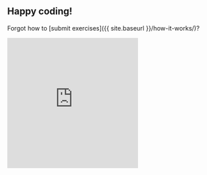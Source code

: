 ## Happy coding! 

Forgot how to [submit exercises]({{ site.baseurl }}/how-it-works/)?

<div class="boxframe"><iframe src="http://docs.google.com/forms/d/1WukNfdIjINTKLJRIcKJ6pmMbfd9A3PXqhOVpWRhlRF4/viewform?embedded=true" width="300" height="300" frameborder="0" marginheight="0" marginwidth="0">Loading...</iframe></div>